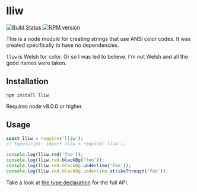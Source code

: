 # lliw

[![Build Status](https://travis-ci.org/tmont/lliw.svg?branch=master)](https://travis-ci.org/tmont/lliw)
[![NPM version](https://img.shields.io/npm/v/lliw.svg)](https://www.npmjs.com/package/lliw)

This is a node module for creating strings that use
ANSI color codes. It was created specifically to have
no dependencies.

`lliw` is Welsh for color. Or so I was led to believe.
I'm not Welsh and all the good names were taken.

## Installation
`npm install lliw`

Requires node v8.0.0 or higher.

## Usage
```javascript
const lliw = require('lliw');
// typescript: import lliw = require('lliw');

console.log(lliw.red('foo'));
console.log(lliw.red.blackBg('foo'));
console.log(lliw.red.blackBg.underline('foo'));
console.log(lliw.red.blackBg.underline.strikeThrough('foo'));
```

Take a look at [the type declaration](./index.d.ts)
for the full API.

